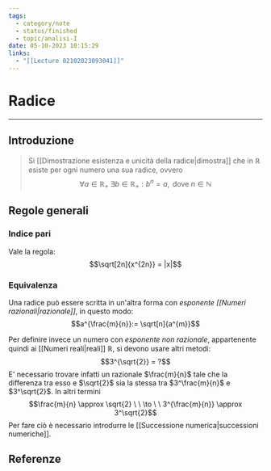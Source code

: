```yaml
---
tags:
  - category/note
  - status/finished
  - topic/analisi-I
date: 05-10-2023 10:15:29
links:
  - "[[Lecture 02102023093041]]"
---
```

# Radice
---
## Introduzione
> Si [[Dimostrazione esistenza e unicità della radice|dimostra]] che in $\mathbb{R}$ esiste per ogni numero una sua radice, ovvero
> $$\forall a \in \mathbb{R}_{+} \ \exists b \in \mathbb{R}_{+} : b^{n} = a, \text{ dove } n \in \mathbb{N}$$

## Regole generali
### Indice pari
Vale la regola:
$$\sqrt[2n]{x^{2n}} = |x|$$

### Equivalenza
Una radice può essere scritta in un'altra forma con _esponente [[Numeri razionali|razionale]]_, in questo modo:
$$a^{\frac{m}{n}}:= \sqrt[n]{a^{m}}$$

Per definire invece un numero con _esponente non razionale_, appartenente quindi ai [[Numeri reali|reali]] $\mathbb{R}$, si devono usare altri metodi:
$$3^{\sqrt{2}} = ?$$
E' necessario trovare infatti un razionale $\frac{m}{n}$ tale che la differenza tra esso e $\sqrt{2}$ sia la stessa tra $3^\frac{m}{n}$ e $3^\sqrt{2}$. In altri termini
$$\frac{m}{n} \approx \sqrt{2} \ \ \to \ \ 3^{\frac{m}{n}} \approx 3^\sqrt{2}$$
Per fare ciò è necessario introdurre le [[Successione numerica|successioni numeriche]].

## Referenze
